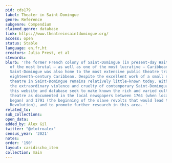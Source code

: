 ```yaml
---
pid: cds179
label: Theater in Saint-Domingue
genre: Reference
subgenre: Compendium
claimed_genre: database
link: https://www.theatreinsaintdomingue.org/
access: open
status: Stable
language: en,fr,ht
creators: Julia Prest, et al
stewards:
blurb: 'The former French colony of Saint-Domingue (in present-day Haiti) was one
  of the most brutal – as well as one of the most lucrative – Caribbean slave colonies.
  Saint-Domingue was also home to the most extensive public theatre tradition in the
  eighteenth-century Caribbean. Despite the excellent work of a small number of researchers,
  theatre in Saint-Domingue remains relatively little-known today. Without overlooking
  the extraordinary violence and cruelty of contemporary Saint-Dominguan society,
  this website and database seek to make known the rich and varied culture of public
  theatre as documented in the local newspapers between 1764 (when local print production
  began) and 1791 (the beginning of the slave revolts that would lead to the Haitian
  Revolution), and to promote further research in this area. '
related_to:
sub_collections:
open_data:
added_by: Alex Gil
twitter: "@elotroalex"
census_year: '2021'
notes:
order: '190'
layout: caridischo_item
collection: main
---
```

